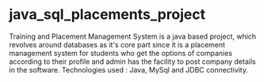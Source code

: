 # java_sql_placements_project
Training and Placement Management System is a java based project, which revolves around databases as it's core part since it is a placement management system for students who get the options of companies according to their profile and admin has the facility to post company details in the software.
Technologies used : Java, MySql and JDBC connectivity.
